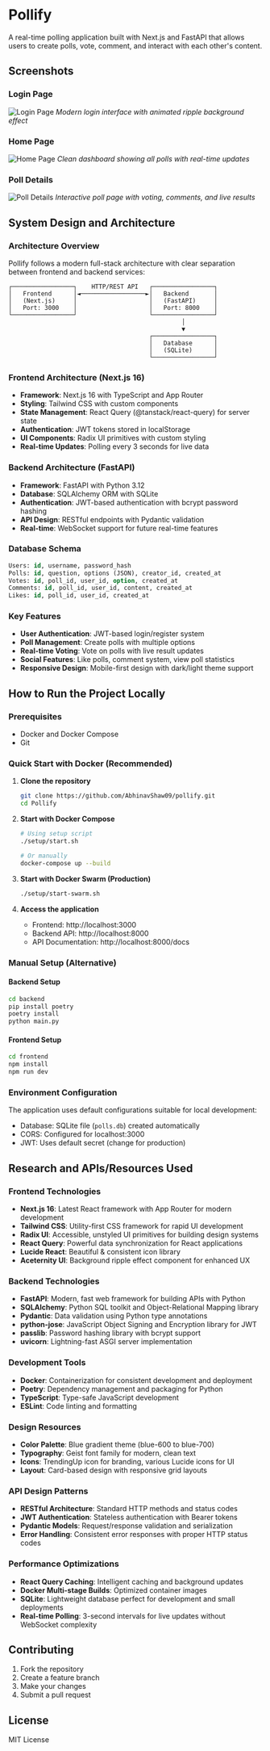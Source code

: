 # Pollify

A real-time polling application built with Next.js and FastAPI that allows users to create polls, vote, comment, and interact with each other's content.

## Screenshots

### Login Page
![Login Page](images/login-page.png)
*Modern login interface with animated ripple background effect*

### Home Page
![Home Page](images/home-page.png)
*Clean dashboard showing all polls with real-time updates*

### Poll Details
![Poll Details](images/post-page.png)
*Interactive poll page with voting, comments, and live results*

## System Design and Architecture

### Architecture Overview
Pollify follows a modern full-stack architecture with clear separation between frontend and backend services:

```
┌─────────────────┐    HTTP/REST API   ┌─────────────────┐
│   Frontend      │◄──────────────────►│   Backend       │
│   (Next.js)     │                    │   (FastAPI)     │
│   Port: 3000    │                    │   Port: 8000    │
└─────────────────┘                    └─────────────────┘
                                                │
                                                ▼
                                       ┌─────────────────┐
                                       │   Database      │
                                       │   (SQLite)      │
                                       └─────────────────┘
```

### Frontend Architecture (Next.js 16)
- **Framework**: Next.js 16 with TypeScript and App Router
- **Styling**: Tailwind CSS with custom components
- **State Management**: React Query (@tanstack/react-query) for server state
- **Authentication**: JWT tokens stored in localStorage
- **UI Components**: Radix UI primitives with custom styling
- **Real-time Updates**: Polling every 3 seconds for live data

### Backend Architecture (FastAPI)
- **Framework**: FastAPI with Python 3.12
- **Database**: SQLAlchemy ORM with SQLite
- **Authentication**: JWT-based authentication with bcrypt password hashing
- **API Design**: RESTful endpoints with Pydantic validation
- **Real-time**: WebSocket support for future real-time features

### Database Schema
```sql
Users: id, username, password_hash
Polls: id, question, options (JSON), creator_id, created_at
Votes: id, poll_id, user_id, option, created_at
Comments: id, poll_id, user_id, content, created_at
Likes: id, poll_id, user_id, created_at
```

### Key Features
- **User Authentication**: JWT-based login/register system
- **Poll Management**: Create polls with multiple options
- **Real-time Voting**: Vote on polls with live result updates
- **Social Features**: Like polls, comment system, view poll statistics
- **Responsive Design**: Mobile-first design with dark/light theme support

## How to Run the Project Locally

### Prerequisites
- Docker and Docker Compose
- Git

### Quick Start with Docker (Recommended)

1. **Clone the repository**
   ```bash
   git clone https://github.com/AbhinavShaw09/pollify.git
   cd Pollify
   ```

2. **Start with Docker Compose**
   ```bash
   # Using setup script
   ./setup/start.sh
   
   # Or manually
   docker-compose up --build
   ```

3. **Start with Docker Swarm (Production)**
   ```bash
   ./setup/start-swarm.sh
   ```

4. **Access the application**
   - Frontend: http://localhost:3000
   - Backend API: http://localhost:8000
   - API Documentation: http://localhost:8000/docs

### Manual Setup (Alternative)

#### Backend Setup
```bash
cd backend
pip install poetry
poetry install
python main.py
```

#### Frontend Setup
```bash
cd frontend
npm install
npm run dev
```

### Environment Configuration
The application uses default configurations suitable for local development:
- Database: SQLite file (`polls.db`) created automatically
- CORS: Configured for localhost:3000
- JWT: Uses default secret (change for production)

## Research and APIs/Resources Used

### Frontend Technologies
- **Next.js 16**: Latest React framework with App Router for modern development
- **Tailwind CSS**: Utility-first CSS framework for rapid UI development
- **Radix UI**: Accessible, unstyled UI primitives for building design systems
- **React Query**: Powerful data synchronization for React applications
- **Lucide React**: Beautiful & consistent icon library
- **Aceternity UI**: Background ripple effect component for enhanced UX

### Backend Technologies
- **FastAPI**: Modern, fast web framework for building APIs with Python
- **SQLAlchemy**: Python SQL toolkit and Object-Relational Mapping library
- **Pydantic**: Data validation using Python type annotations
- **python-jose**: JavaScript Object Signing and Encryption library for JWT
- **passlib**: Password hashing library with bcrypt support
- **uvicorn**: Lightning-fast ASGI server implementation

### Development Tools
- **Docker**: Containerization for consistent development and deployment
- **Poetry**: Dependency management and packaging for Python
- **TypeScript**: Type-safe JavaScript development
- **ESLint**: Code linting and formatting

### Design Resources
- **Color Palette**: Blue gradient theme (blue-600 to blue-700)
- **Typography**: Geist font family for modern, clean text
- **Icons**: TrendingUp icon for branding, various Lucide icons for UI
- **Layout**: Card-based design with responsive grid layouts

### API Design Patterns
- **RESTful Architecture**: Standard HTTP methods and status codes
- **JWT Authentication**: Stateless authentication with Bearer tokens
- **Pydantic Models**: Request/response validation and serialization
- **Error Handling**: Consistent error responses with proper HTTP status codes

### Performance Optimizations
- **React Query Caching**: Intelligent caching and background updates
- **Docker Multi-stage Builds**: Optimized container images
- **SQLite**: Lightweight database perfect for development and small deployments
- **Real-time Polling**: 3-second intervals for live updates without WebSocket complexity

## Contributing

1. Fork the repository
2. Create a feature branch
3. Make your changes
4. Submit a pull request

## License

MIT License
